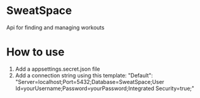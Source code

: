 # SweatSpace
Api for finding and managing workouts


# How to use
1. Add a appsettings.secret.json file
2. Add a connection string using this template: 
"Default": "Server=localhost;Port=5432;Database=SweatSpace;User Id=yourUsername;Password=yourPassword;Integrated Security=true;"
